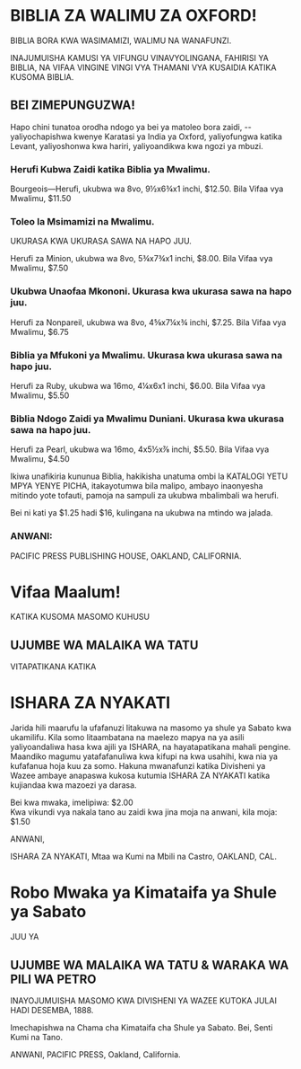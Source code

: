 # BIBLIA ZA WALIMU ZA OXFORD!

BIBLIA BORA KWA WASIMAMIZI, WALIMU NA WANAFUNZI.

INAJUMUISHA KAMUSI YA VIFUNGU VINAVYOLINGANA, FAHIRISI YA BIBLIA, NA VIFAA VINGINE VINGI VYA THAMANI VYA KUSAIDIA KATIKA KUSOMA BIBLIA.

## BEI ZIMEPUNGUZWA!

Hapo chini tunatoa orodha ndogo ya bei ya matoleo bora zaidi, -- yaliyochapishwa kwenye Karatasi ya India ya Oxford, yaliyofungwa katika Levant, yaliyoshonwa kwa hariri, yaliyoandikwa kwa ngozi ya mbuzi.

### Herufi Kubwa Zaidi katika Biblia ya Mwalimu.
Bourgeois—Herufi, ukubwa wa 8vo, 9½x6¾x1 inchi, $12.50. Bila Vifaa vya Mwalimu, $11.50

### Toleo la Msimamizi na Mwalimu.
UKURASA KWA UKURASA SAWA NA HAPO JUU.

Herufi za Minion, ukubwa wa 8vo, 5¾x7¾x1 inchi, $8.00. Bila Vifaa vya Mwalimu, $7.50

### Ukubwa Unaofaa Mkononi. Ukurasa kwa ukurasa sawa na hapo juu.
Herufi za Nonpareil, ukubwa wa 8vo, 4⅝x7¼x¾ inchi, $7.25. Bila Vifaa vya Mwalimu, $6.75

### Biblia ya Mfukoni ya Mwalimu. Ukurasa kwa ukurasa sawa na hapo juu.
Herufi za Ruby, ukubwa wa 16mo, 4¼x6x1 inchi, $6.00. Bila Vifaa vya Mwalimu, $5.50

### Biblia Ndogo Zaidi ya Mwalimu Duniani. Ukurasa kwa ukurasa sawa na hapo juu.
Herufi za Pearl, ukubwa wa 16mo, 4x5½x⅞ inchi, $5.50. Bila Vifaa vya Mwalimu, $4.50

Ikiwa unafikiria kununua Biblia, hakikisha unatuma ombi la KATALOGI YETU MPYA YENYE PICHA, itakayotumwa bila malipo, ambayo inaonyesha mitindo yote tofauti, pamoja na sampuli za ukubwa mbalimbali wa herufi.

Bei ni kati ya $1.25 hadi $16, kulingana na ukubwa na mtindo wa jalada.

### ANWANI:

PACIFIC PRESS PUBLISHING HOUSE,
OAKLAND, CALIFORNIA.

# Vifaa Maalum!

KATIKA KUSOMA MASOMO KUHUSU

## UJUMBE WA MALAIKA WA TATU

VITAPATIKANA KATIKA

# ISHARA ZA NYAKATI

Jarida hili maarufu la ufafanuzi litakuwa na masomo ya shule ya Sabato kwa ukamilifu. Kila somo litaambatana na maelezo mapya na ya asili yaliyoandaliwa hasa kwa ajili ya ISHARA, na hayatapatikana mahali pengine. Maandiko magumu yatafafanuliwa kwa kifupi na kwa usahihi, kwa nia ya kufafanua hoja kuu za somo. Hakuna mwanafunzi katika Divisheni ya Wazee ambaye anapaswa kukosa kutumia ISHARA ZA NYAKATI katika kujiandaa kwa mazoezi ya darasa.

Bei kwa mwaka, imelipiwa: $2.00  
Kwa vikundi vya nakala tano au zaidi kwa jina moja na anwani, kila moja: $1.50

ANWANI,

ISHARA ZA NYAKATI,
Mtaa wa Kumi na Mbili na Castro,
OAKLAND, CAL.

# Robo Mwaka ya Kimataifa ya Shule ya Sabato

JUU YA

## UJUMBE WA MALAIKA WA TATU & WARAKA WA PILI WA PETRO

INAYOJUMUISHA MASOMO KWA DIVISHENI YA WAZEE KUTOKA JULAI HADI DESEMBA, 1888.

Imechapishwa na Chama cha Kimataifa cha Shule ya Sabato. Bei, Senti Kumi na Tano.

ANWANI, PACIFIC PRESS, Oakland, California.